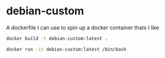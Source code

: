 # debian-custom
A dockerfile I can use to spin up a docker container thats I like



```bash
docker build -t debian-custom:latest .
```

```bash
docker run -it debian-custom:latest /bin/bash
```
